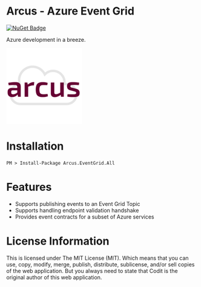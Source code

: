 # Arcus - Azure Event Grid
[![NuGet Badge](https://buildstats.info/nuget/Arcus.EventGrid.All?includePreReleases=true)](https://www.nuget.org/packages/Arcus.EventGrid.All/)

Azure development in a breeze.

![Arcus](./media/arcus.png)

# Installation

```shell
PM > Install-Package Arcus.EventGrid.All
```

# Features

- Supports publishing events to an Event Grid Topic
- Supports handling endpoint validation handshake
- Provides event contracts for a subset of Azure services

# License Information
This is licensed under The MIT License (MIT). Which means that you can use, copy, modify, merge, publish, distribute, sublicense, and/or sell copies of the web application. But you always need to state that Codit is the original author of this web application.
